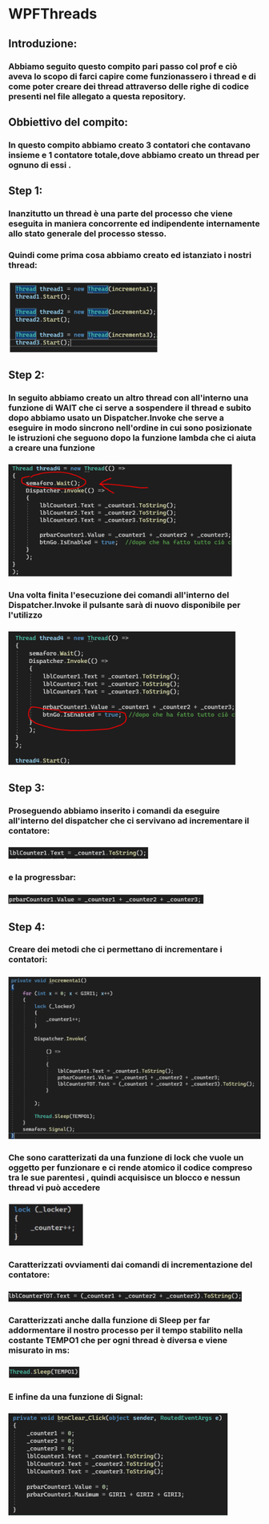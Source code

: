# WPFThreads

## Introduzione:
### Abbiamo seguito questo compito pari passo col prof e ciò aveva lo scopo di farci capire come funzionassero i thread e di come poter creare dei thread attraverso delle righe di codice presenti nel file allegato a questa repository.
## Obbiettivo del compito:
### In questo compito abbiamo creato 3 contatori che contavano insieme e 1 contatore totale,dove abbiamo creato un thread per ognuno di essi .


## Step 1:
### Inanzitutto un thread è una parte del processo che viene eseguita in maniera concorrente ed indipendente internamente allo stato generale del processo stesso.
### Quindi come prima cosa abbiamo creato ed istanziato i nostri thread:
### ![creazione thread](/immagini_WPFThreads/wpf1.png)

## Step 2:
### In seguito abbiamo creato un altro thread con all'interno una funzione di WAIT che ci serve a sospendere il thread e subito dopo  abbiamo usato un Dispatcher.Invoke che serve a eseguire in modo sincrono nell'ordine in cui sono posizionate le istruzioni che seguono dopo la funzione lambda che ci aiuta a creare una funzione
### ![creazione thread](/immagini_WPFThreads/wpf3.png)
### Una volta finita l'esecuzione dei comandi all'interno del Dispatcher.Invoke il pulsante sarà di nuovo disponibile per l'utilizzo

### ![creazione thread](/immagini_WPFThreads/wpf4.png)

## Step 3:
### Proseguendo abbiamo inserito i comandi da eseguire all'interno del dispatcher che ci servivano ad incrementare il contatore:
### ![creazione thread](/immagini_WPFThreads/wpf5.png)
### e la progressbar:
### ![creazione thread](/immagini_WPFThreads/wpf6.png)

## Step 4:
### Creare dei metodi che ci permettano di incrementare i contatori:
### ![creazione thread](/immagini_WPFThreads/wpf8.png)
### Che sono caratterizati da una funzione di lock che vuole un oggetto per funzionare e ci rende atomico il codice compreso tra le sue parentesi , quindi acquisisce un blocco e nessun thread vi può accedere
### ![creazione thread](/immagini_WPFThreads/wpf2.png) 
### Caratterizzati ovviamenti dai comandi di incrementazione del contatore:
### ![creazione thread](/immagini_WPFThreads/wpf10.png) 
### Caratterizzati anche dalla funzione di Sleep per far addormentare il nostro processo per il tempo stabilito nella costante TEMPO1 che per ogni thread è diversa e viene misurato in ms:
### ![creazione thread](/immagini_WPFThreads/wpf9.png) 
### E infine da una funzione di Signal:
### ![creazione thread](/immagini_WPFThreads/wpf11.png) 




